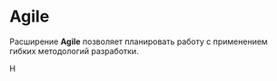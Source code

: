 # Agile

Расширение **Agile** позволяет планировать работу с применением гибких методологий разработки.

H
